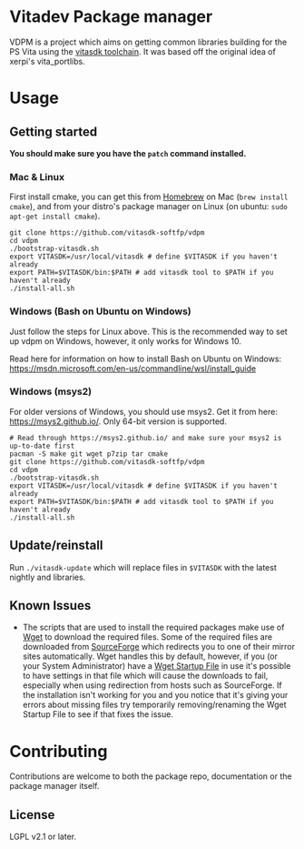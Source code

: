 Vitadev Package manager
=============

VDPM is a project which aims on getting common libraries building for the PS Vita using the
[vitasdk toolchain](https://github.com/vitasdk-softfp). It was based off the original idea of xerpi's
vita\_portlibs.




Usage
=====

Getting started
---------------

**You should make sure you have the `patch` command installed.**

### Mac & Linux
First install cmake, you can get this from [Homebrew](http://brew.sh) on Mac (`brew install cmake`), 
and from your distro's package manager on Linux (on ubuntu: `sudo apt-get install cmake`).

```shell
git clone https://github.com/vitasdk-softfp/vdpm
cd vdpm
./bootstrap-vitasdk.sh
export VITASDK=/usr/local/vitasdk # define $VITASDK if you haven't already
export PATH=$VITASDK/bin:$PATH # add vitasdk tool to $PATH if you haven't already
./install-all.sh
```

### Windows (Bash on Ubuntu on Windows)

Just follow the steps for Linux above. This is the recommended way to set up vdpm on Windows, however, it only works for Windows 10.

Read here for information on how to install Bash on Ubuntu on Windows: https://msdn.microsoft.com/en-us/commandline/wsl/install_guide

### Windows (msys2)

For older versions of Windows, you should use msys2. Get it from here: https://msys2.github.io/. Only 64-bit version is supported.

```shell
# Read through https://msys2.github.io/ and make sure your msys2 is up-to-date first
pacman -S make git wget p7zip tar cmake
git clone https://github.com/vitasdk-softfp/vdpm
cd vdpm
./bootstrap-vitasdk.sh
export VITASDK=/usr/local/vitasdk # define $VITASDK if you haven't already
export PATH=$VITASDK/bin:$PATH # add vitasdk tool to $PATH if you haven't already
./install-all.sh
```

Update/reinstall
----------------

Run `./vitasdk-update` which will replace files in `$VITASDK` with the latest nightly and libraries.


Known Issues
------------
* The scripts that are used to install the required packages make use of [Wget](https://en.wikipedia.org/wiki/Wget) to download the required files. Some of the required files are downloaded from [SourceForge](https://sourceforge.net/) which redirects you to one of their mirror sites automatically. Wget handles this by default, however, if you (or your System Administrator) have a [Wget Startup File](https://www.gnu.org/software/wget/manual/html_node/Startup-File.html) in use it's possible to have settings in that file which will cause the downloads to fail, especially when using redirection from hosts such as SourceForge. If the installation isn't working for you and you notice that it's giving your errors about missing files try temporarily removing/renaming the Wget Startup File to see if that fixes the issue.


Contributing
============

Contributions are welcome to both the package repo, documentation or the package manager itself.

License
-------
LGPL v2.1 or later.
